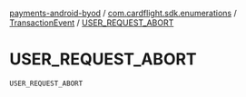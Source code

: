 [payments-android-byod](../../index.md) / [com.cardflight.sdk.enumerations](../index.md) / [TransactionEvent](index.md) / [USER_REQUEST_ABORT](./-u-s-e-r_-r-e-q-u-e-s-t_-a-b-o-r-t.md)

# USER_REQUEST_ABORT

`USER_REQUEST_ABORT`